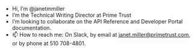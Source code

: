 - Hi, I’m @janetmmiller
- I’m the Technical Writing Director at Prime Trust
- I’m looking to collaborate on the API Reference and Developer Portal documentation.
- 📫 How to reach me: On Slack, by email at janet.miller@primetrust.com, or by phone at 510 708-4801.

<!---
janetmmiller/janetmmiller is a ✨ special ✨ repository because its `README.md` (this file) appears on your GitHub profile.
You can click the Preview link to take a look at your changes.
--->
